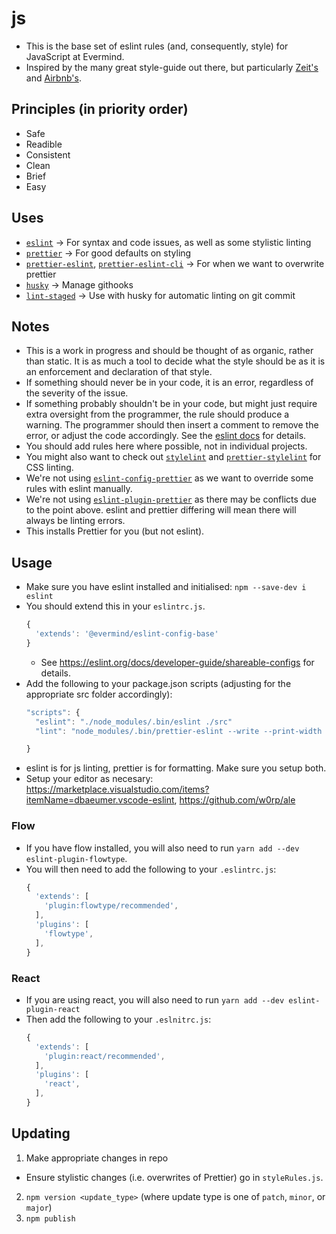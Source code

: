 # js
* This is the base set of eslint rules (and, consequently, style) for JavaScript at Evermind.
* Inspired by the many great style-guide out there, but particularly [Zeit's](https://github.com/zeit/eslint-config-base) and [Airbnb's](https://github.com/airbnb/javascript).

## Principles (in priority order)
* Safe
* Readible
* Consistent
* Clean
* Brief
* Easy

## Uses
* [`eslint`](https://github.com/eslint/eslint) -> For syntax and code issues, as well as some stylistic linting
* [`prettier`](https://github.com/prettier) -> For good defaults on styling
* [`prettier-eslint`](https://github.com/prettier/prettier-eslint), [`prettier-eslint-cli`](https://github.com/prettier/prettier-eslint-cli) -> For when we want to overwrite prettier
* [`husky`](https://github.com/typicode/husky) -> Manage githooks
* [`lint-staged`](https://github.com/okonet/lint-staged) -> Use with husky for automatic linting on git commit

## Notes
* This is a work in progress and should be thought of as organic, rather than static. It is as much a tool to decide what the style should be as it is an enforcement and declaration of that style.
* If something should never be in your code, it is an error, regardless of the severity of the issue.
* If something probably shouldn't be in your code, but might just require extra oversight from the programmer, the rule should produce a warning. The programmer should then insert a comment to remove the error, or adjust the code accordingly. See the [eslint docs](https://eslint.org/docs/user-guide/configuring#using-configuration-comments) for details.
* You should add rules here where possible, not in individual projects.
* You might also want to check out [`stylelint`](https://stylelint.io/) and [`prettier-stylelint`](https://github.com/hugomrdias/prettier-stylelint) for CSS linting.
* We're not using [`eslint-config-prettier`](https://eslint.org/docs/user-guide/configuring#using-configuration-comments) as we want to override some rules with eslint manually.
* We're not using [`eslint-plugin-prettier`](https://eslint.org/docs/user-guide/configuring#using-configuration-comments) as there may be conflicts due to the point above. eslint and prettier differing will mean there will always be linting errors.
* This installs Prettier for you (but not eslint).

## Usage
* Make sure you have eslint installed and initialised: `npm --save-dev i eslint`
* You should extend this in your `eslintrc.js`.
  ```javascript
  {
    'extends': '@evermind/eslint-config-base'
  }
  ```
  * See https://eslint.org/docs/developer-guide/shareable-configs for details.
* Add the following to your package.json scripts (adjusting for the appropriate src folder accordingly):
  ```javascript
  "scripts": {
    "eslint": "./node_modules/.bin/eslint ./src"
    "lint": "node_modules/.bin/prettier-eslint --write --print-width 70 --tab-width 2 --trailing-comma es5 --bracket-spacing --semi --single-quote \"src/**/*.{js,jsx}\""

  }
  ```
* eslint is for js linting, prettier is for formatting. Make sure you setup both.
* Setup your editor as necesary: https://marketplace.visualstudio.com/items?itemName=dbaeumer.vscode-eslint, https://github.com/w0rp/ale

### Flow
* If you have flow installed, you will also need to run `yarn add --dev eslint-plugin-flowtype`.
* You will then need to add the following to your `.eslintrc.js`:
  ```javascript
  {
    'extends': [
      'plugin:flowtype/recommended',  
    ],
    'plugins': [
      'flowtype', 
    ],
  }
  ```
### React
* If you are using react, you will also need to run `yarn add --dev eslint-plugin-react`
* Then add the following to your `.eslnitrc.js`:
  ```javascript
  {
    'extends': [
      'plugin:react/recommended',  
    ],
    'plugins': [
      'react',
    ],
  }
  ```

## Updating
1. Make appropriate changes in repo
  - Ensure stylistic changes (i.e. overwrites of Prettier) go in `styleRules.js`.
2. `npm version <update_type>` (where update type is one of `patch`, `minor`, or `major`)
3. `npm publish`
